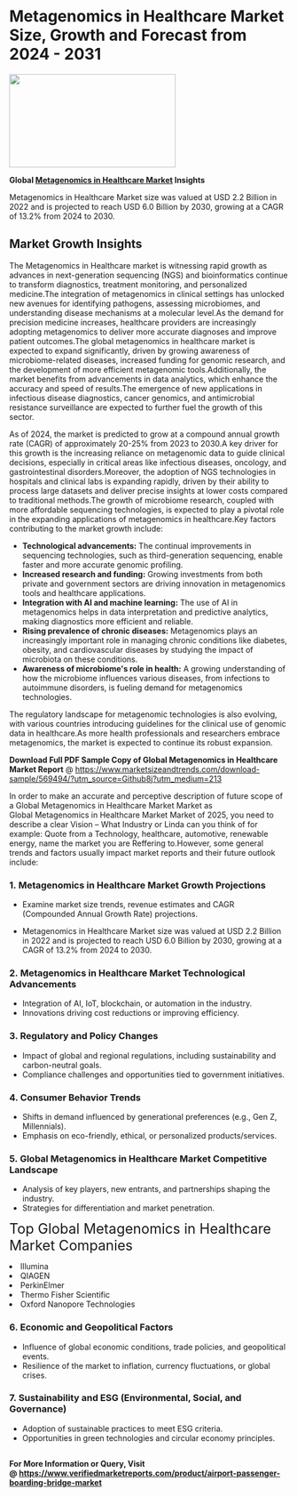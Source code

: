 <H1>Metagenomics in Healthcare Market Size, Growth and Forecast from 2024 - 2031</H1><img class="aligncenter size-medium wp-image-584254" src="https://thirdeyenews.in/wp-content/uploads/2024/09/Global-Market-Research-300x168.jpeg" alt="" width="300" height="168" /><p><strong>Global&nbsp;<a href="https://www.marketsizeandtrends.com/download-sample/569494/?utm_source=Github8j?utm_medium=213">Metagenomics in Healthcare Market</a> Insights</strong></p><p>Metagenomics in Healthcare Market size was valued at USD 2.2 Billion in 2022 and is projected to reach USD 6.0 Billion by 2030, growing at a CAGR of 13.2% from 2024 to 2030.</p><p><h2>Market Growth Insights</h2> <p>The Metagenomics in Healthcare market is witnessing rapid growth as advances in next-generation sequencing (NGS) and bioinformatics continue to transform diagnostics, treatment monitoring, and personalized medicine.The integration of metagenomics in clinical settings has unlocked new avenues for identifying pathogens, assessing microbiomes, and understanding disease mechanisms at a molecular level.As the demand for precision medicine increases, healthcare providers are increasingly adopting metagenomics to deliver more accurate diagnoses and improve patient outcomes.The global metagenomics in healthcare market is expected to expand significantly, driven by growing awareness of microbiome-related diseases, increased funding for genomic research, and the development of more efficient metagenomic tools.Additionally, the market benefits from advancements in data analytics, which enhance the accuracy and speed of results.The emergence of new applications in infectious disease diagnostics, cancer genomics, and antimicrobial resistance surveillance are expected to further fuel the growth of this sector.</p> <p>As of 2024, the market is predicted to grow at a compound annual growth rate (CAGR) of approximately 20-25% from 2023 to 2030.A key driver for this growth is the increasing reliance on metagenomic data to guide clinical decisions, especially in critical areas like infectious diseases, oncology, and gastrointestinal disorders.Moreover, the adoption of NGS technologies in hospitals and clinical labs is expanding rapidly, driven by their ability to process large datasets and deliver precise insights at lower costs compared to traditional methods.The growth of microbiome research, coupled with more affordable sequencing technologies, is expected to play a pivotal role in the expanding applications of metagenomics in healthcare.Key factors contributing to the market growth include: <ul> <li><strong>Technological advancements:</strong> The continual improvements in sequencing technologies, such as third-generation sequencing, enable faster and more accurate genomic profiling.</li> <li><strong>Increased research and funding:</strong> Growing investments from both private and government sectors are driving innovation in metagenomics tools and healthcare applications.</li> <li><strong>Integration with AI and machine learning:</strong> The use of AI in metagenomics helps in data interpretation and predictive analytics, making diagnostics more efficient and reliable.</li> <li><strong>Rising prevalence of chronic diseases:</strong> Metagenomics plays an increasingly important role in managing chronic conditions like diabetes, obesity, and cardiovascular diseases by studying the impact of microbiota on these conditions.</li> <li><strong>Awareness of microbiome's role in health:</strong> A growing understanding of how the microbiome influences various diseases, from infections to autoimmune disorders, is fueling demand for metagenomics technologies.</li> </ul> <p>The regulatory landscape for metagenomic technologies is also evolving, with various countries introducing guidelines for the clinical use of genomic data in healthcare.As more health professionals and researchers embrace metagenomics, the market is expected to continue its robust expansion.</p> <p><span class=""><strong>Download Full PDF Sample Copy of Global Metagenomics in Healthcare Market Report</strong> @ <a href="https://www.marketsizeandtrends.com/download-sample/569494/?utm_source=Github8j?utm_medium=213" target="_blank">https://www.marketsizeandtrends.com/download-sample/569494/?utm_source=Github8j?utm_medium=213</a></span></p><p>In order to make an accurate and perceptive description of future scope of a Global&nbsp;Metagenomics in Healthcare Market Market as Global&nbsp;Metagenomics in Healthcare Market Market of 2025, you need to describe a clear Vision &ndash; What Industry or Linda can you think of for example: Quote from a Technology, healthcare, automotive, renewable energy, name the market you are Reffering to.However, some general trends and factors usually impact market reports and their future outlook include:</p><h3>1.&nbsp;<strong>Metagenomics in Healthcare Market Growth Projections</strong></h3><ul><li>Examine market size trends, revenue estimates and CAGR (Compounded Annual Growth Rate) projections.</li><li><p>Metagenomics in Healthcare Market size was valued at USD 2.2 Billion in 2022 and is projected to reach USD 6.0 Billion by 2030, growing at a CAGR of 13.2% from 2024 to 2030.</p></li></ul><h3>2.&nbsp;<strong>Metagenomics in Healthcare Market Technological Advancements</strong></h3><ul><li>Integration of AI, IoT, blockchain, or automation in the industry.</li><li>Innovations driving cost reductions or improving efficiency.</li></ul><h3>3.&nbsp;<strong>Regulatory and Policy Changes</strong></h3><ul><li>Impact of global and regional regulations, including sustainability and carbon-neutral goals.</li><li>Compliance challenges and opportunities tied to government initiatives.</li></ul><h3>4.&nbsp;<strong>Consumer Behavior Trends</strong></h3><ul><li>Shifts in demand influenced by generational preferences (e.g., Gen Z, Millennials).</li><li>Emphasis on eco-friendly, ethical, or personalized products/services.</li></ul><h3>5.&nbsp;<strong>Global Metagenomics in Healthcare Market Competitive Landscape</strong></h3><ul><li>Analysis of key players, new entrants, and partnerships shaping the industry.</li><li>Strategies for differentiation and market penetration.</li></ul><p data-pm-slice="1 1 []"><span style="color: inherit; font-family: inherit; font-size: 25px;">Top Global Metagenomics in Healthcare Market Companies</span></p><div class="" data-test-id=""><p><li>Illumina</li><li> QIAGEN</li><li> PerkinElmer</li><li> Thermo Fisher Scientific</li><li> Oxford Nanopore Technologies</li></p></div><h3>6.&nbsp;<strong>Economic and Geopolitical Factors</strong></h3><ul><li>Influence of global economic conditions, trade policies, and geopolitical events.</li><li>Resilience of the market to inflation, currency fluctuations, or global crises.</li></ul><h3>7.&nbsp;<strong>Sustainability and ESG (Environmental, Social, and Governance)</strong></h3><ul><li>Adoption of sustainable practices to meet ESG criteria.</li><li>Opportunities in green technologies and circular economy principles.</li></ul><h2><strong style="font-size: 14px;">For More Information or Query, Visit @&nbsp;</strong><a style="background-color: #ffffff; font-size: 14px;" href="https://www.marketsizeandtrends.com/report/metagenomics-in-healthcare-market/" target="_blank">https://www.verifiedmarketreports.com/product/airport-passenger-boarding-bridge-market</a></h2>